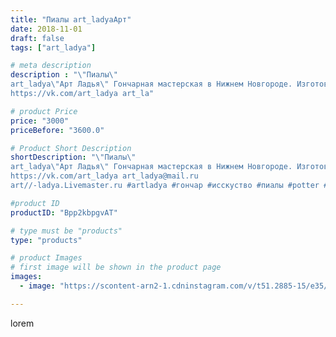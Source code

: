```yaml
---
title: "Пиалы art_ladyaАрт"
date: 2018-11-01
draft: false
tags: ["art_ladya"]

# meta description
description : "\"Пиалы\" 
art_ladya\"Арт Ладья\" Гончарная мастерская в Нижнем Новгороде. Изготовление керамики и мастер//-классы по обучению. 
https://vk.com/art_ladya art_la"

# product Price
price: "3000"
priceBefore: "3600.0"

# Product Short Description
shortDescription: "\"Пиалы\" 
art_ladya\"Арт Ладья\" Гончарная мастерская в Нижнем Новгороде. Изготовление керамики и мастер//-классы по обучению. 
https://vk.com/art_ladya art_ladya@mail.ru 
art//-ladya.Livemaster.ru #artladya #гончар #исскуство #пиалы #potter #керамикаручнаяработа #denseforest #керамиканазаказ #гончарнаяпосуда #эксклюзивнаякерамика #dishes #decor #ceramicar #mug #claygoods #teabowls #earthenware #ceramic #design #beauty #magic #restaurant #ceramicart #tea #glass #clay #авторскаякерамика"

#product ID
productID: "Bpp2kbpgvAT"

# type must be "products"
type: "products"

# product Images
# first image will be shown in the product page
images:
  - image: "https://scontent-arn2-1.cdninstagram.com/v/t51.2885-15/e35/42518843_311113229473419_2081059267937562303_n.jpg?se=7&tp=1&_nc_ht=scontent-arn2-1.cdninstagram.com&_nc_cat=103&_nc_ohc=-Fu-X8QrnRIAX8dW3fX&ccb=7-4&oh=680fdc82a3e1d46e99242a69d224c063&oe=608649C9&_nc_sid=86f79a&ig_cache_key=MTkwMzI5MjMxNTY0MDk4MzU3MQ%3D%3D.2-ccb7-4"

---
```

lorem

